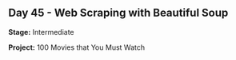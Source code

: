 ## Day 45 - Web Scraping with Beautiful Soup

**Stage:** Intermediate

**Project:** 100 Movies that You Must Watch